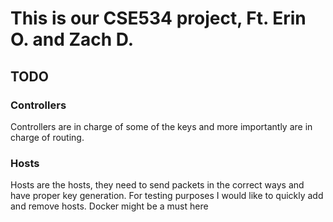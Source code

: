 # This is our CSE534 project, Ft. Erin O. and Zach D.

## TODO

### Controllers

Controllers are in charge of some of the keys and more importantly are in charge of routing.

### Hosts

Hosts are the hosts, they need to send packets in the correct ways and have proper key generation. For testing purposes I would like to quickly add and remove hosts. Docker might be a must here
